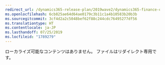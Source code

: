 ```yaml
---
redirect_url: /dynamics365-release-plan/2019wave2/dynamics365-finance-operations/revenue-recognition
ms.openlocfilehash: 6cb825ae64d64ae0179c3b11c1a4b10583b20b3b
ms.sourcegitcommit: 3cf4d2a2c5048bef62f88c244cdc76495277df56
ms.translationtype: HT
ms.contentlocale: ja-JP
ms.lasthandoff: 07/25/2019
ms.locfileid: "1789279"
---
```

 ローカライズ可能なコンテンツはありません。 ファイルはリダイレクト専用です。